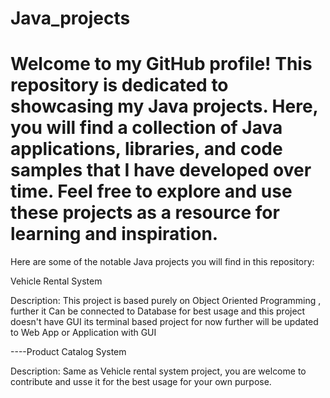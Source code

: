 # Java_projects

Welcome to my GitHub profile! This repository is dedicated to showcasing my Java projects. Here, you will find a collection of Java applications, libraries, and code samples that I have developed over time. Feel free to explore and use these projects as a resource for learning and inspiration.
========================================================================================================
Here are some of the notable Java projects you will find in this repository:

Vehicle Rental System

Description: This project is based purely on Object Oriented Programming , further it Can be connected to Database for best usage 
and this project doesn't have GUI its terminal based project for now further will be updated to Web App or Application with GUI

----Product Catalog System

Description: Same as Vehicle rental system project, you are welcome to contribute and usse it for the best usage for your own purpose.
